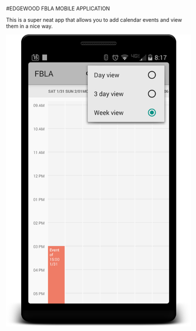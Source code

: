#EDGEWOOD FBLA MOBILE APPLICATION

This is a super neat app that allows you to add calendar events and view them in a nice way.

![](images/weekkkk.png)

